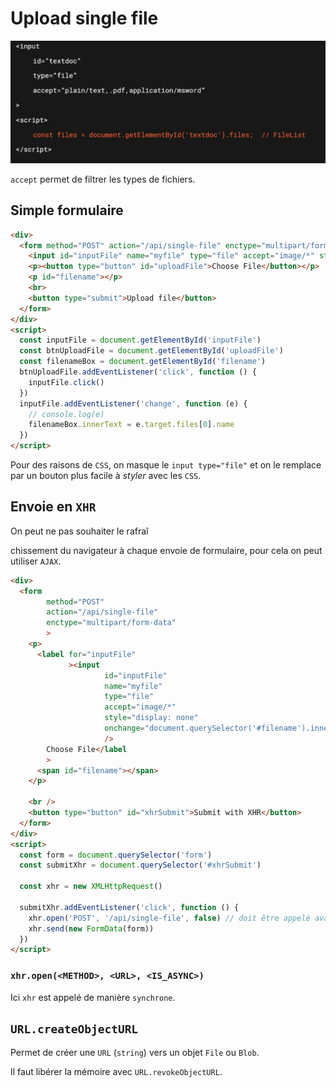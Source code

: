 # Upload single file

<img src="assets/anatomy-file-input.png" alt="anatomy-file-input" style="zoom:50%;" />

`accept` permet de filtrer les types de fichiers.

## Simple formulaire

```html
<div>
  <form method="POST" action="/api/single-file" enctype="multipart/form-data">
    <input id="inputFile" name="myfile" type="file" accept="image/*" style="display: none">
    <p><button type="button" id="uploadFile">Choose File</button></p>
    <p id="filename"></p>
    <br>
    <button type="submit">Upload file</button>
  </form>
</div>
<script>
  const inputFile = document.getElementById('inputFile')
  const btnUploadFile = document.getElementById('uploadFile')
  const filenameBox = document.getElementById('filename')
  btnUploadFile.addEventListener('click', function () {
    inputFile.click()
  })
  inputFile.addEventListener('change', function (e) {
    // console.log(e)
    filenameBox.innerText = e.target.files[0].name
  })
</script>
```

Pour des raisons de `CSS`, on masque le `input type="file"` et on le remplace par un bouton plus facile à *styler* avec les `CSS`.

## Envoie en `XHR`

On peut ne pas souhaiter le rafraî

chissement du navigateur à chaque envoie de formulaire, pour cela on peut utiliser `AJAX`.

```html
<div>
  <form
        method="POST"
        action="/api/single-file"
        enctype="multipart/form-data"
        >
    <p>
      <label for="inputFile"
             ><input
                     id="inputFile"
                     name="myfile"
                     type="file"
                     accept="image/*"
                     style="display: none"
                     onchange="document.querySelector('#filename').innerText = this.files[0].name"
                     />
        Choose File</label
        >
      <span id="filename"></span>
    </p>

    <br />
    <button type="button" id="xhrSubmit">Submit with XHR</button>
  </form>
</div>
<script>
  const form = document.querySelector('form')
  const submitXhr = document.querySelector('#xhrSubmit')

  const xhr = new XMLHttpRequest()
  
  submitXhr.addEventListener('click', function () {
    xhr.open('POST', '/api/single-file', false) // doit être appelé avant chaque nouvel envoie
    xhr.send(new FormData(form))
  })
</script>
```

### `xhr.open(<METHOD>, <URL>, <IS_ASYNC>)`

Ici `xhr` est appelé de manière `synchrone`.

## `URL.createObjectURL`

Permet de créer une `URL` (`string`) vers un objet `File` ou `Blob`.

Il faut libérer la mémoire avec `URL.revokeObjectURL`.























